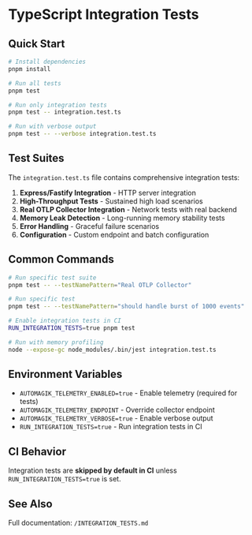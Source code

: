 # TypeScript Integration Tests

## Quick Start

```bash
# Install dependencies
pnpm install

# Run all tests
pnpm test

# Run only integration tests
pnpm test -- integration.test.ts

# Run with verbose output
pnpm test -- --verbose integration.test.ts
```

## Test Suites

The `integration.test.ts` file contains comprehensive integration tests:

1. **Express/Fastify Integration** - HTTP server integration
2. **High-Throughput Tests** - Sustained high load scenarios
3. **Real OTLP Collector Integration** - Network tests with real backend
4. **Memory Leak Detection** - Long-running memory stability tests
5. **Error Handling** - Graceful failure scenarios
6. **Configuration** - Custom endpoint and batch configuration

## Common Commands

```bash
# Run specific test suite
pnpm test -- --testNamePattern="Real OTLP Collector"

# Run specific test
pnpm test -- --testNamePattern="should handle burst of 1000 events"

# Enable integration tests in CI
RUN_INTEGRATION_TESTS=true pnpm test

# Run with memory profiling
node --expose-gc node_modules/.bin/jest integration.test.ts
```

## Environment Variables

- `AUTOMAGIK_TELEMETRY_ENABLED=true` - Enable telemetry (required for tests)
- `AUTOMAGIK_TELEMETRY_ENDPOINT` - Override collector endpoint
- `AUTOMAGIK_TELEMETRY_VERBOSE=true` - Enable verbose output
- `RUN_INTEGRATION_TESTS=true` - Run integration tests in CI

## CI Behavior

Integration tests are **skipped by default in CI** unless `RUN_INTEGRATION_TESTS=true` is set.

## See Also

Full documentation: `/INTEGRATION_TESTS.md`
